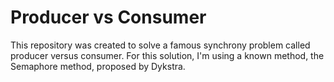# Producer vs Consumer
This repository was created to solve a famous synchrony problem called producer versus consumer. For this solution, I'm using a known method, the Semaphore method, proposed by Dykstra. 
